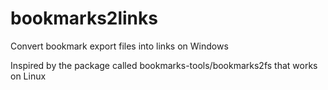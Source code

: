 # bookmarks2links
Convert bookmark export files into links on Windows

Inspired by the package called bookmarks-tools/bookmarks2fs that works on Linux
